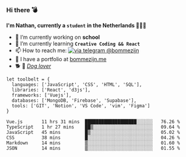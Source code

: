 ### Hi there 💣

**I'm Nathan, currently a `student` in the Netherlands 👨🏻‍🎓**
- 🔭 I’m currently working on **school**
- 🌱 I’m currently learning **`Creative Coding && React`**
- 📫 How to reach me: [![via telegram @bommezijn](https://shields.io/badge/@bommezijn-blue?logo=telegram&style=flat&color=21202F&labelColor=21202F)](https://t.me/bommezijn)
- 💼 I have a portfolio at [bommezijn.me](https://www.bommezijn.me/)
- 🐕 📸  *[Dog lover](https://cln.sh/mvm25T)*
```JS
let toolbelt = {
  languages: ['JavaScript', 'CSS', 'HTML', 'SQL'],
  libraries: ['React', 'd3js'],
  frameworks: ['Vuejs'],
  databases: ['MongoDB, 'Firebase', 'Supabase'],
  tools: ['GIT', 'Notion', 'VS Code', 'vim', 'Figma']
} 

```

<!--START_SECTION:waka-->

```text
Vue.js       11 hrs 31 mins  ███████████████████░░░░░░   76.26 %
TypeScript   1 hr 27 mins    ██▒░░░░░░░░░░░░░░░░░░░░░░   09.64 %
JavaScript   45 mins         █▒░░░░░░░░░░░░░░░░░░░░░░░   05.02 %
CSS          38 mins         █░░░░░░░░░░░░░░░░░░░░░░░░   04.26 %
Markdown     14 mins         ▒░░░░░░░░░░░░░░░░░░░░░░░░   01.60 %
JSON         14 mins         ▒░░░░░░░░░░░░░░░░░░░░░░░░   01.55 %
```

<!--END_SECTION:waka-->



<!--
**bommezijn/bommezijn** is a ✨ _special_ ✨ repository because its `README.md` (this file) appears on your GitHub profile.

Here are some ideas to get you started:

- c I’m currently working on ...
- 🌱 I’m currently learning ...
- 👯 I’m looking to collaborate on ...
- 🤔 I’m looking for help with ...
- 💬 Ask me about ...
- 📫 How to reach me: ...
- 😄 Pronouns: ...
- ⚡ Fun fact: ...
-->
